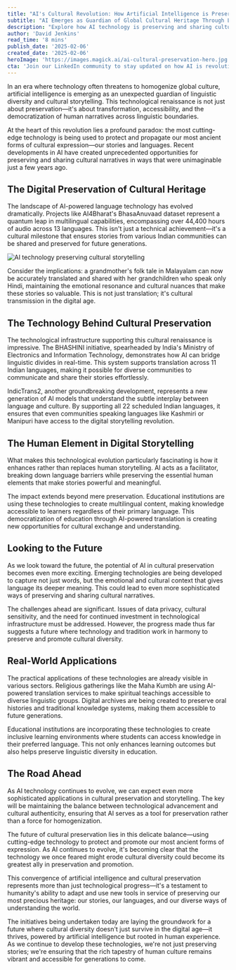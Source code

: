 ```yaml
---
title: "AI's Cultural Revolution: How Artificial Intelligence is Preserving Human Stories Across Languages"
subtitle: "AI Emerges as Guardian of Global Cultural Heritage Through Language Technology"
description: "Explore how AI technology is preserving and sharing cultural narratives across language barriers. Discover projects like AI4Bharat and BHASHINI that are maintaining linguistic diversity and cultural authenticity for future generations."
author: 'David Jenkins'
read_time: '8 mins'
publish_date: '2025-02-06'
created_date: '2025-02-06'
heroImage: 'https://images.magick.ai/ai-cultural-preservation-hero.jpg'
cta: 'Join our LinkedIn community to stay updated on how AI is revolutionizing cultural preservation and be part of the conversation about technology's role in protecting our diverse heritage.'
---
```


In an era where technology often threatens to homogenize global culture, artificial intelligence is emerging as an unexpected guardian of linguistic diversity and cultural storytelling. This technological renaissance is not just about preservation—it's about transformation, accessibility, and the democratization of human narratives across linguistic boundaries.

At the heart of this revolution lies a profound paradox: the most cutting-edge technology is being used to protect and propagate our most ancient forms of cultural expression—our stories and languages. Recent developments in AI have created unprecedented opportunities for preserving and sharing cultural narratives in ways that were unimaginable just a few years ago.

## The Digital Preservation of Cultural Heritage

The landscape of AI-powered language technology has evolved dramatically. Projects like AI4Bharat's BhasaAnuvaad dataset represent a quantum leap in multilingual capabilities, encompassing over 44,400 hours of audio across 13 languages. This isn't just a technical achievement—it's a cultural milestone that ensures stories from various Indian communities can be shared and preserved for future generations.

![AI technology preserving cultural storytelling](https://i.magick.ai/PIXE/1738848556556_magick_img.webp)

Consider the implications: a grandmother's folk tale in Malayalam can now be accurately translated and shared with her grandchildren who speak only Hindi, maintaining the emotional resonance and cultural nuances that make these stories so valuable. This is not just translation; it's cultural transmission in the digital age.

## The Technology Behind Cultural Preservation

The technological infrastructure supporting this cultural renaissance is impressive. The BHASHINI initiative, spearheaded by India's Ministry of Electronics and Information Technology, demonstrates how AI can bridge linguistic divides in real-time. This system supports translation across 11 Indian languages, making it possible for diverse communities to communicate and share their stories effortlessly.

IndicTrans2, another groundbreaking development, represents a new generation of AI models that understand the subtle interplay between language and culture. By supporting all 22 scheduled Indian languages, it ensures that even communities speaking languages like Kashmiri or Manipuri have access to the digital storytelling revolution.

## The Human Element in Digital Storytelling

What makes this technological evolution particularly fascinating is how it enhances rather than replaces human storytelling. AI acts as a facilitator, breaking down language barriers while preserving the essential human elements that make stories powerful and meaningful.

The impact extends beyond mere preservation. Educational institutions are using these technologies to create multilingual content, making knowledge accessible to learners regardless of their primary language. This democratization of education through AI-powered translation is creating new opportunities for cultural exchange and understanding.

## Looking to the Future

As we look toward the future, the potential of AI in cultural preservation becomes even more exciting. Emerging technologies are being developed to capture not just words, but the emotional and cultural context that gives language its deeper meaning. This could lead to even more sophisticated ways of preserving and sharing cultural narratives.

The challenges ahead are significant. Issues of data privacy, cultural sensitivity, and the need for continued investment in technological infrastructure must be addressed. However, the progress made thus far suggests a future where technology and tradition work in harmony to preserve and promote cultural diversity.

## Real-World Applications

The practical applications of these technologies are already visible in various sectors. Religious gatherings like the Maha Kumbh are using AI-powered translation services to make spiritual teachings accessible to diverse linguistic groups. Digital archives are being created to preserve oral histories and traditional knowledge systems, making them accessible to future generations.

Educational institutions are incorporating these technologies to create inclusive learning environments where students can access knowledge in their preferred language. This not only enhances learning outcomes but also helps preserve linguistic diversity in education.

## The Road Ahead

As AI technology continues to evolve, we can expect even more sophisticated applications in cultural preservation and storytelling. The key will be maintaining the balance between technological advancement and cultural authenticity, ensuring that AI serves as a tool for preservation rather than a force for homogenization.

The future of cultural preservation lies in this delicate balance—using cutting-edge technology to protect and promote our most ancient forms of expression. As AI continues to evolve, it's becoming clear that the technology we once feared might erode cultural diversity could become its greatest ally in preservation and promotion.

This convergence of artificial intelligence and cultural preservation represents more than just technological progress—it's a testament to humanity's ability to adapt and use new tools in service of preserving our most precious heritage: our stories, our languages, and our diverse ways of understanding the world.

The initiatives being undertaken today are laying the groundwork for a future where cultural diversity doesn't just survive in the digital age—it thrives, powered by artificial intelligence but rooted in human experience. As we continue to develop these technologies, we're not just preserving stories; we're ensuring that the rich tapestry of human culture remains vibrant and accessible for generations to come.